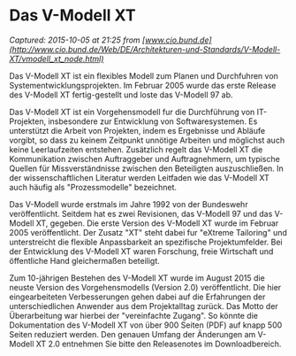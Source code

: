 # Das V-Modell XT

_Captured: 2015-10-05 at 21:25 from [www.cio.bund.de](http://www.cio.bund.de/Web/DE/Architekturen-und-Standards/V-Modell-XT/vmodell_xt_node.html)_

Das V-Modell XT ist ein flexibles Modell zum Planen und Durchfuhren von Systementwicklungsprojekten. Im Februar 2005 wurde das erste Release des V-Modell XT fertig-gestellt und loste das V-Modell 97 ab.

Das V-Modell XT ist ein Vorgehensmodell fur die Durchführung von IT-Projekten, insbesondere zur Entwicklung von Softwaresystemen. Es unterstützt die Arbeit von Projekten, indem es Ergebnisse und Abläufe vorgibt, so dass zu keinem Zeitpunkt unnötige Arbeiten und möglichst auch keine Leerlaufzeiten entstehen. Zusätzlich regelt das V-Modell XT die Kommunikation zwischen Auftraggeber und Auftragnehmern, um typische Quellen für Missverständnisse zwischen den Beteiligten auszuschließen. In der wissenschaftlichen Literatur werden Leitfaden wie das V-Modell XT auch häufig als "Prozessmodelle" bezeichnet.

Das V-Modell wurde erstmals im Jahre 1992 von der Bundeswehr veröffentlicht. Seitdem hat es zwei Revisionen, das V-Modell 97 und das V-Modell XT, gegeben. Die erste Version des V-Modell XT wurde im Februar 2005 veröffentlicht. Der Zusatz "XT" steht dabei fur "eXtreme Tailoring" und unterstreicht die flexible Anpassbarkeit an spezifische Projektumfelder. Bei der Entwicklung des V-Modell XT waren Forschung, freie Wirtschaft und öffentliche Hand gleichermaßen beteiligt.

Zum 10-jährigen Bestehen des V-Modell XT wurde im August 2015 die neuste Version des Vorgehensmodells (Version 2.0) veröffentlicht. Die hier eingearbeiteten Verbesserungen gehen dabei auf die Erfahrungen der unterschiedlichen Anwender aus dem Projektalltag zurück. Das Motto der Überarbeitung war hierbei der "vereinfachte Zugang". So könnte die Dokumentation des V-Modell XT von über 900 Seiten (PDF) auf knapp 500 Seiten reduziert werden. Den genauen Umfang der Änderungen am V-Modell XT 2.0 entnehmen Sie bitte den Releasenotes im Downloadbereich.
